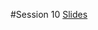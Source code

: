 #Session 10
[Slides](https://docs.google.com/presentation/d/1TIh3cB1qCX7vRIYR6tt2ubvCP9iEyg1S5KPSYfyHX1k/edit?usp=sharing)